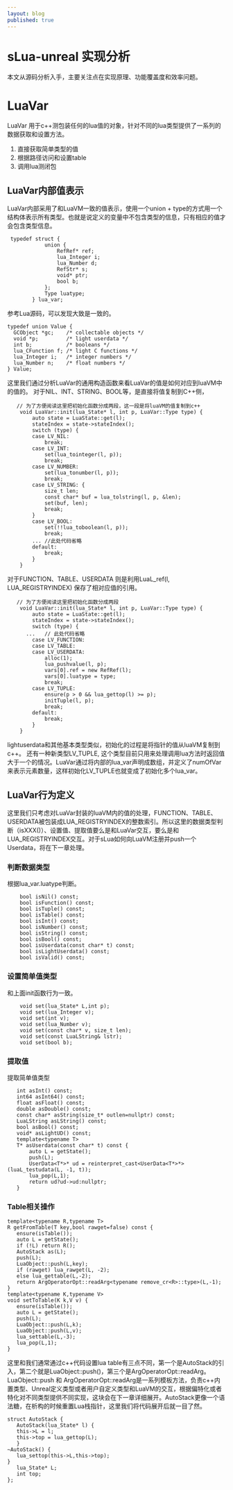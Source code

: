 ```yaml
---
layout: blog
published: true
---
```

# sLua-unreal 实现分析
本文从源码分析入手，主要关注点在实现原理、功能覆盖度和效率问题。
# LuaVar
LuaVar 用于c++测包装任何的lua值的对象，针对不同的lua类型提供了一系列的数据获取和设置方法。
1. 直接获取简单类型的值
2. 根据路径访问和设置table
3. 调用lua测闭包
## LuaVar内部值表示
LuaVar内部采用了和LuaVM一致的值表示，使用一个union + type的方式用一个结构体表示所有类型。也就是说定义的变量中不包含类型的信息，只有相应的值才会包含类型信息。
```
 typedef struct {
            union {
                RefRef* ref;
                lua_Integer i;
                lua_Number d;
                RefStr* s;
                void* ptr;
                bool b;
            };
            Type luatype;
        } lua_var;
```
参考Lua源码，可以发现大致是一致的。
```
typedef union Value {
  GCObject *gc;    /* collectable objects */
  void *p;         /* light userdata */
  int b;           /* booleans */
  lua_CFunction f; /* light C functions */
  lua_Integer i;   /* integer numbers */
  lua_Number n;    /* float numbers */
} Value;
```
这里我们通过分析LuaVar的通用构造函数来看LuaVar的值是如何对应到luaVM中的值的。
对于NIL、INT、STRING、BOOL等，是直接将值复制到C++侧，
```
   // 为了方便阅读这里把初始化函数分成两段，这一段是将luaVM的值复制到c++
	void LuaVar::init(lua_State* l, int p, LuaVar::Type type) {
		auto state = LuaState::get(l);
		stateIndex = state->stateIndex();
		switch (type) {
		case LV_NIL:
			break;
		case LV_INT:
			set(lua_tointeger(l, p));    
			break;
		case LV_NUMBER:
			set(lua_tonumber(l, p));      
			break;
		case LV_STRING: {
			size_t len;
			const char* buf = lua_tolstring(l, p, &len);
			set(buf, len);
			break;
		}
		case LV_BOOL:
			set(!!lua_toboolean(l, p));
			break;
		... //此处代码省略
		default:
			break;
		}
	}
```
对于FUNCTION、TABLE、USERDATA 则是利用LuaL_ref(l, LUA_REGISTRYINDEX) 保存了相对应值的引用。
```
   // 为了方便阅读这里把初始化函数分成两段
	void LuaVar::init(lua_State* l, int p, LuaVar::Type type) {
		auto state = LuaState::get(l);
		stateIndex = state->stateIndex();
		switch (type) {
      ...   // 此处代码省略
		case LV_FUNCTION:
		case LV_TABLE:
		case LV_USERDATA:
			alloc(1);
			lua_pushvalue(l, p);
			vars[0].ref = new RefRef(l);
			vars[0].luatype = type;
			break;
		case LV_TUPLE:
			ensure(p > 0 && lua_gettop(l) >= p);
			initTuple(l, p);
			break;
		default:
			break;
		}
	}
```
lightuserdata和其他基本类型类似，初始化的过程是将指针的值从luaVM复制到c++。
还有一种新类型LV_TUPLE, 这个类型目前只用来处理调用lua方法时返回值大于一个的情况。LuaVar通过将内部的lua_var声明成数组，并定义了numOfVar来表示元素数量，这样初始化LV_TUPLE也就变成了初始化多个lua_var。
## LuaVar行为定义
这里我们只考虑对LuaVar封装的luaVM内的值的处理，FUNCTION、TABLE、USERDATA被包装成LUA_REGISTRYINDEX的整数索引。所以这里的数据类型判断（isXXX()）、设置值、提取值要么是和LuaVar交互，要么是和LUA_REGISTRYINDEX交互。对于sLua如何向LuaVM注册并push一个Userdata，将在下一章处理。
### 判断数据类型
根据lua_var.luatype判断。
```
    bool isNil() const;
    bool isFunction() const;
    bool isTuple() const;
    bool isTable() const;
    bool isInt() const;
    bool isNumber() const;
    bool isString() const;
    bool isBool() const;
    bool isUserdata(const char* t) const;
    bool isLightUserdata() const;
    bool isValid() const;
```
### 设置简单值类型
和上面init函数行为一致。
```
	void set(lua_State* L,int p);
	void set(lua_Integer v);
	void set(int v);
	void set(lua_Number v);
	void set(const char* v, size_t len);
	void set(const LuaLString& lstr);
	void set(bool b);
 ```
 ### 提取值
 提取简单值类型
 ```
	int asInt() const;
	int64 asInt64() const;
	float asFloat() const;
	double asDouble() const;
	const char* asString(size_t* outlen=nullptr) const;
	LuaLString asLString() const;
	bool asBool() const;
	void* asLightUD() const;
	template<typename T>
 	T* asUserdata(const char* t) const {
		auto L = getState();
		push(L);
		UserData<T*>* ud = reinterpret_cast<UserData<T*>*>(luaL_testudata(L, -1, t));
		lua_pop(L,1);
		return ud?ud->ud:nullptr;
	}
 ```
 ### Table相关操作
 ```
template<typename R,typename T>
R getFromTable(T key,bool rawget=false) const {
	ensure(isTable());
	auto L = getState();
	if (!L) return R();
	AutoStack as(L);
	push(L);
	LuaObject::push(L,key);
	if (rawget) lua_rawget(L, -2);
	else lua_gettable(L,-2);
	return ArgOperatorOpt::readArg<typename remove_cr<R>::type>(L,-1);
}
template<typename K,typename V>
void setToTable(K k,V v) {
	ensure(isTable());
	auto L = getState();
	push(L);
	LuaObject::push(L,k);
	LuaObject::push(L,v);
	lua_settable(L,-3);
	lua_pop(L,1);
}
 ```
 这里和我们通常通过c++代码设置lua table有三点不同，第一个是AutoStack的引入，第二个就是LuaObject::push()，第三个是ArgOperatorOpt::readArg。LuaObject::push 和 ArgOperatorOpt::readArg是一系列模板方法，负责c++内置类型、Unreal定义类型或者用户自定义类型和LuaVM的交互，根据偏特化或者特化对不同类型提供不同实现，这块会在下一章详细展开。AutoStack更像一个语法糖，在析构的时候重置Lua栈指针，这里我们将代码展开后就一目了然。
 ```
struct AutoStack {
	AutoStack(lua_State* l) {
	this->L = l;
	this->top = lua_gettop(L);
	}
~AutoStack() {
	lua_settop(this->L,this->top);
}
	lua_State* L;
	int top;
};
 ```
 
 
 
 


